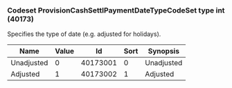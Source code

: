 ### Codeset ProvisionCashSettlPaymentDateTypeCodeSet type int (40173)

Specifies the type of date (e.g. adjusted for holidays).

| Name       | Value | Id       | Sort | Synopsis   |
|------------|-------|----------|------|------------|
| Unadjusted | 0     | 40173001 | 0    | Unadjusted |
| Adjusted   | 1     | 40173002 | 1    | Adjusted   |

